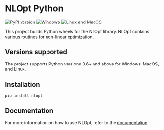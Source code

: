 NLOpt Python
============

[![PyPI version](https://badge.fury.io/py/nlopt.svg)](https://badge.fury.io/py/nlopt)
[![Windows](https://ci.appveyor.com/api/projects/status/ffpoxdg2p49sagc7?svg=true)](https://ci.appveyor.com/project/HDembinski/nlopt-python)
![Linux and MacOS](https://github.com/HDembinski/nlopt-python/workflows/Build/badge.svg)

This project builds Python wheels for the NLOpt library. NLOpt contains various routines for non-linear optimization.

## Versions supported

The project supports Python versions 3.6+ and above for Windows, MacOS, and Linux.

## Installation

```bash
pip install nlopt
```

## Documentation

For more information on how to use NLOpt, refer to the [documentation](https://nlopt.readthedocs.io/en/latest/NLopt_Python_Reference/).
